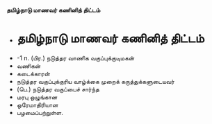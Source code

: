 **தமிழ்நாடு மாணவர் கணினித் திட்டம்**
- # தமிழ்நாடு மாணவர் கணினித் திட்டம்
- -1 n. (பிர.) நடுத்தர வாணிக வகுப்புக்குடிமகன்
- வணிகன்
- கடைக்காரன்
- நடுத்தர வகுப்புக்குரிய வாழ்க்கை முறைக் கருத்துக்களுடையவர்
- (பெ.) நடுத்தர வகுப்பைச் சார்ந்த
- மரபு ஒழுங்கான
- ஒரேமாதிரியான
- பழமைப்பற்றுள்ள.

